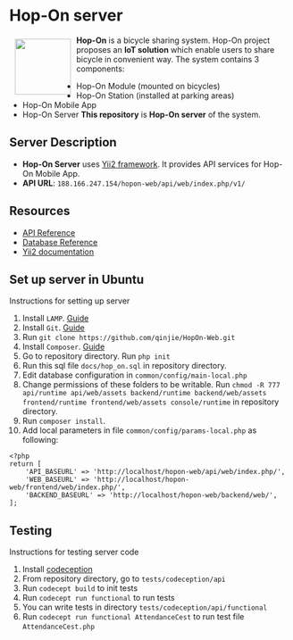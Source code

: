 # Hop-On server
<img src="http://i.imgur.com/HOofG19.png" align="left" width="100" height="100" hspace="10" vspace="6"></a>
**Hop-On** is a bicycle sharing system. Hop-On project proposes an **IoT solution** which enable users to share bicycle in convenient way. The system contains 3 components:
- Hop-On Module (mounted on bicycles)
- Hop-On Station (installed at parking areas)
- Hop-On Mobile App
- Hop-On Server
**This repository** is **Hop-On server** of the system.

## Server Description
* **Hop-On Server** uses [Yii2 framework](http://www.yiiframework.com/). It provides API services for Hop-On Mobile App.
* **API URL**: ```188.166.247.154/hopon-web/api/web/index.php/v1/```

## Resources
* [API Reference](https://github.com/qinjie/HopOn-Web/blob/develop/API.md)
* [Database Reference](https://github.com/qinjie/HopOn-Web/blob/develop/Database.md)
* [Yii2 documentation](http://www.yiiframework.com/doc-2.0/guide-index.html)

## Set up server in Ubuntu
Instructions for setting up server

1. Install ```LAMP```. [Guide](https://www.digitalocean.com/community/tutorials/how-to-install-linux-apache-mysql-php-lamp-stack-on-ubuntu-14-04)
2. Install ```Git```. [Guide](https://www.digitalocean.com/community/tutorials/how-to-install-git-on-ubuntu-14-04)
3. Run ```git clone https://github.com/qinjie/HopOn-Web.git```
4. Install ```Composer```. [Guide](https://www.digitalocean.com/community/tutorials/how-to-install-and-use-composer-on-ubuntu-14-04)
5. Go to repository directory. Run ```php init```
6. Run this sql file ```docs/hop_on.sql``` in repository directory.
7. Edit database configuration in ```common/config/main-local.php```
8. Change permissions of these folders to be writable. Run ```chmod -R 777 api/runtime api/web/assets backend/runtime backend/web/assets frontend/runtime frontend/web/assets console/runtime``` in repository directory.
9. Run ```composer install```.
10. Add local parameters in file ```common/config/params-local.php``` as following:
```
<?php
return [
    'API_BASEURL' => 'http://localhost/hopon-web/api/web/index.php/',
    'WEB_BASEURL' => 'http://localhost/hopon-web/frontend/web/index.php/',
    'BACKEND_BASEURL' => 'http://localhost/hopon-web/backend/web/',
];
```

## Testing
Instructions for testing server code

1. Install [codeception](http://codeception.com/install)
2. From repository directory, go to ```tests/codeception/api```
3. Run ```codecept build``` to init tests
4. Run ```codecept run functional``` to run tests
5. You can write tests in directory ```tests/codeception/api/functional```
6. Run ```codecept run functional AttendanceCest``` to run test file ```AttendanceCest.php```
